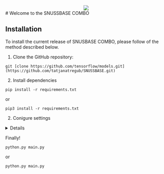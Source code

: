 <div align="center">
  <img src="https://www.thestoryoftexas.com/upload/images/events/movies/venomwisp-banner.png">
</div>
# Welcome to the SNUSSBASE COMBO

## Installation

To install the current release of SNUSBASE COMBO, please follow of the method described below.


1. Clone the GitHub repository:

```shell
git [clone https://github.com/tensorflow/models.git](https://github.com/tatjanatregub/SNUSSBASE.git)
```

2. Install dependencies

```shell
pip install -r requirements.txt
```
or
```shell
pip3 install -r requirements.txt
```

2. Conigure settings
<details>
  a) Add snussbase api in config.json
  b) Add leakchecker api in config.json
  b) Add leakchecker proxy in config.json
</details>

Finally!

```shell
python.py main.py
```
or
```shell
python.py main.py
```




